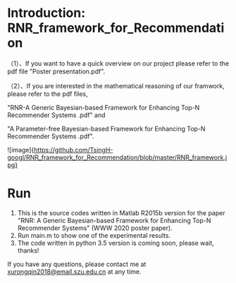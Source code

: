 # Introduction: RNR_framework_for_Recommendation

（1）、If you want to have a quick overview on our project please refer to the pdf file "Poster presentation.pdf".

（2）、If you are interested in the mathematical reasoning of our framwork, please refer to the pdf files, 

"RNR-A Generic Bayesian-based Framework for Enhancing Top-N Recommender Systems .pdf" and 

"A Parameter-free Bayesian-based Framework for Enhancing Top-N Recommender Systems .pdf".

![image]{https://github.com/TsingH-googl/RNR_framework_for_Recommendation/blob/master/RNR_framework.jpg}


# Run
1. This is the source codes written in Matlab R2015b version for the paper "RNR: A Generic Bayesian-based Framework for Enhancing Top-N Recommender Systems" (WWW 2020 poster paper). 
2. Run main.m to show one of the experimental results. 
3. The code written in python 3.5 version is coming soon, please wait, thanks!

If you have any questions, please contact me at xurongqin2018@email.szu.edu.cn at any time.
